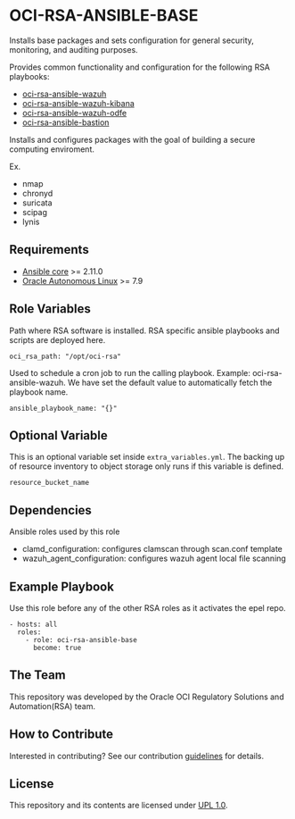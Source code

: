 OCI-RSA-ANSIBLE-BASE
=========

Installs base packages and sets configuration for general security, monitoring, and auditing purposes.

Provides common functionality and configuration for the following RSA playbooks:
- [oci-rsa-ansible-wazuh](PLACEHOLDER)
- [oci-rsa-ansible-wazuh-kibana](PLACEHOLDER)
- [oci-rsa-ansible-wazuh-odfe](PLACEHOLDER)
- [oci-rsa-ansible-bastion](PLACEHOLDER)

Installs and configures packages with the goal of building a secure computing enviroment. 

Ex.
- nmap
- chronyd
- suricata
- scipag
- lynis


Requirements
------------
- [Ansible core](https://docs.ansible.com/ansible-core/devel/index.html) >= 2.11.0
- [Oracle Autonomous Linux](https://www.oracle.com/linux/autonomous-linux/) >= 7.9


Role Variables
--------------
Path where RSA software is installed. RSA specific ansible playbooks and scripts are deployed here.
```
oci_rsa_path: "/opt/oci-rsa"
```

Used to schedule a cron job to run the calling playbook. Example: oci-rsa-ansible-wazuh.
We have set the default value to automatically fetch the playbook name.
```
ansible_playbook_name: "{}"
```

Optional Variable
--------------
This is an optional variable set inside `extra_variables.yml`. The backing up of resource inventory to object storage only 
runs if this variable is defined.
```
resource_bucket_name
```

Dependencies
------------
Ansible roles used by this role

- clamd_configuration: configures clamscan through scan.conf template
- wazuh_agent_configuration: configures wazuh agent local file scanning

Example Playbook
----------------
Use this role before any of the other RSA roles as it activates the epel repo.

    - hosts: all
      roles: 
        - role: oci-rsa-ansible-base
          become: true

The Team
---------
This repository was developed by the Oracle OCI Regulatory Solutions and Automation(RSA) team. 

How to Contribute
----------------
Interested in contributing?  See our contribution [guidelines](CONTRIBUTE.md) for details.

License
-------
This repository and its contents are licensed under [UPL 1.0](LICENSE).
